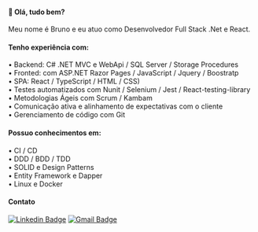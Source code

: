 #### 👋 Olá, tudo bem? 

Meu nome é Bruno e eu atuo como Desenvolvedor Full Stack .Net e React.

#### Tenho experiência com:

• Backend: C# .NET MVC e WebApi / SQL Server / Storage Procedures <br>
• Fronted: com ASP.NET Razor Pages / JavaScript / Jquery / Boostratp <br>
• SPA: React / TypeScript / HTML / CSS) <br>
• Testes automatizados com Nunit / Selenium / Jest / React-testing-library <br>
• Metodologias Ágeis com Scrum / Kambam  <br>
• Comunicação ativa e alinhamento de expectativas com o cliente  <br>
• Gerenciamento de código com Git  <br>

#### Possuo conhecimentos em:

• CI / CD <br>
•	DDD / BDD / TDD <br>
•	SOLID e Design Patterns <br>
•	Entity Framework e Dapper <br>
•	Linux e Docker <br>

#### Contato

[![Linkedin Badge](https://img.shields.io/badge/-LinkedIn-blue?style=flat-square&logo=Linkedin&logoColor=white&link=https://www.linkedin.com/in/gabrielmelodev/)](https://www.linkedin.com/in/brunoumbelino/)
[![Gmail Badge](https://img.shields.io/badge/-Gmail-c14438?style=flat-square&logo=Gmail&logoColor=white&link)](mailto::bruno.umbelino0@gmail.com)

<!---
BrunoUmbelino/BrunoUmbelino is a ✨ special ✨ repository because its `README.md` (this file) appears on your GitHub profile.
You can click the Preview link to take a look at your changes.
--->
